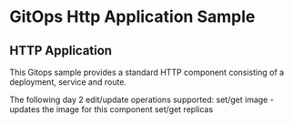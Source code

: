 # GitOps Http Application Sample

## HTTP Application
This Gitops sample provides a standard HTTP component consisting of a deployment, service and route.

The following day 2 edit/update operations supported:
    set/get image - updates the image for this component
    set/get replicas





